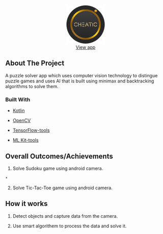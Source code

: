 <!-- PROJECT LOGO -->
<br />
<p align="center">
  <a href="https://play.google.com/store/apps/details?id=com.hostile.cheatic">
    <img src="images/logo.png" width="120px" height="120px" alt="CFlix Logo">
  </a>
  
  <br />
    <a href="https://play.google.com/store/apps/details?id=com.hostile.cheatic">View app</a>


<!-- ABOUT THE PROJECT -->
## About The Project

A puzzle solver app which uses computer vision technology to distingue puzzle games and uses AI that is built using minimax and backtracking algorithms to solve them.

### Built With

* [Kotlin](https://kotlinlang.org)
* [OpenCV](https://opencv.org)
* [TensorFlow-tools](https://www.tensorflow.org)
* [ML Kit-tools](https://developers.google.com/ml-kit)



    <!-- Outcomes -->
## Overall Outcomes/Achievements
  
  1. Solve Sudoku game using android camera.
    
    * 
  
  2. Solve Tic-Tac-Toe game using android camera.
  
## How it works
  
  1. Detect objects and capture data from the camera.


  2. Use smart algorithem to process the data and solve it.
